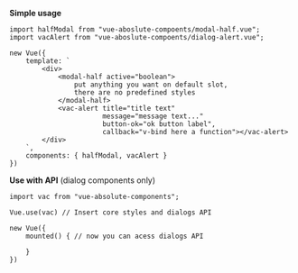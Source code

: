 <p><strong>Simple usage</strong></p>

<pre><code>import halfModal from "vue-aboslute-compoents/modal-half.vue";
import vacAlert from "vue-aboslute-compoents/dialog-alert.vue";

new Vue({
    template: `
        &lt;div&gt;
            &lt;modal-half active="boolean"&gt;
                put anything you want on default slot,
                there are no predefined styles
            &lt;/modal-half&gt;
            &lt;vac-alert title="title text"
                       message="message text..."
                       button-ok="ok button label",
                       callback="v-bind here a function"&gt;&lt;/vac-alert&gt;
        &lt;/div&gt;
    `,
    components: { halfModal, vacAlert }
})
</code></pre>

<p><strong>Use with API</strong> (dialog components only)</p>

<pre><code>import vac from "vue-absolute-components";

Vue.use(vac) // Insert core styles and dialogs API

new Vue({
    mounted() { // now you can acess dialogs API

    }
})
</code></pre>
